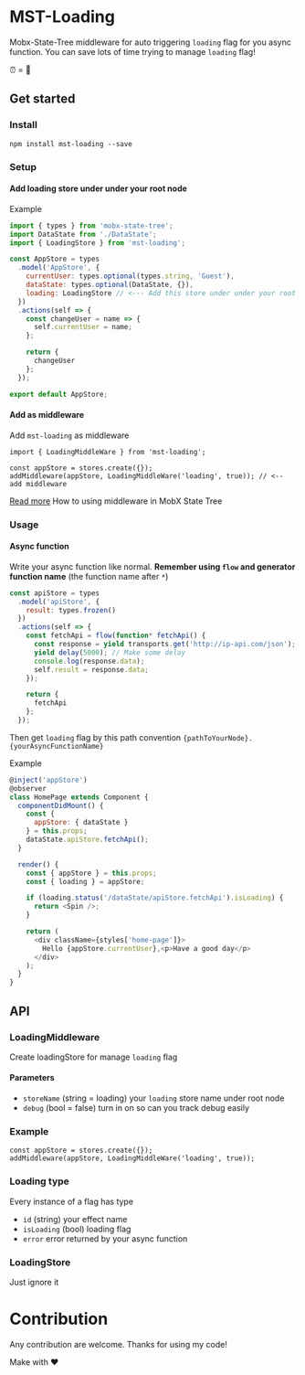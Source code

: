 # MST-Loading

Mobx-State-Tree middleware for auto triggering `loading` flag for you async function. You can save lots of time trying to manage `loading` flag!

⏰ = 🤑

## Get started

### Install

```
npm install mst-loading --save
```

### Setup

#### Add loading store under under your root node

Example

```js
import { types } from 'mobx-state-tree';
import DataState from './DataState';
import { LoadingStore } from 'mst-loading';

const AppStore = types
  .model('AppStore', {
    currentUser: types.optional(types.string, 'Guest'),
    dataState: types.optional(DataState, {}),
    loading: LoadingStore // <--- Add this store under under your root node
  })
  .actions(self => {
    const changeUser = name => {
      self.currentUser = name;
    };

    return {
      changeUser
    };
  });

export default AppStore;
```

#### Add as middleware

Add `mst-loading` as middleware

```
import { LoadingMiddleWare } from 'mst-loading';

const appStore = stores.create({});
addMiddleware(appStore, LoadingMiddleWare('loading', true)); // <-- add middleware
```

[Read more](https://github.com/mobxjs/mobx-state-tree/blob/master/packages/mst-middlewares/README.md) How to using middleware in MobX State Tree

### Usage

#### Async function

Write your async function like normal. **Remember using `flow` and generator function name** (the function name after `*`)

```js
const apiStore = types
  .model('apiStore', {
    result: types.frozen()
  })
  .actions(self => {
    const fetchApi = flow(function* fetchApi() {
      const response = yield transports.get('http://ip-api.com/json');
      yield delay(5000); // Make some delay
      console.log(response.data);
      self.result = response.data;
    });

    return {
      fetchApi
    };
  });
```

Then get `loading` flag by this path convention `{pathToYourNode}.{yourAsyncFunctionName}`

Example

```js
@inject('appStore')
@observer
class HomePage extends Component {
  componentDidMount() {
    const {
      appStore: { dataState }
    } = this.props;
    dataState.apiStore.fetchApi();
  }

  render() {
    const { appStore } = this.props;
    const { loading } = appStore;

    if (loading.status('/dataState/apiStore.fetchApi').isLoading) {
      return <Spin />;
    }

    return (
      <div className={styles['home-page']}>
        Hello {appStore.currentUser},<p>Have a good day</p>
      </div>
    );
  }
}
```

## API

### LoadingMiddleware

Create loadingStore for manage `loading` flag

#### Parameters

- `storeName` (string = loading) your `loading` store name under root node
- `debug` (bool = false) turn in on so can you track debug easily

### Example

```
const appStore = stores.create({});
addMiddleware(appStore, LoadingMiddleWare('loading', true));
```

### Loading type

Every instance of a flag has type

- `id` (string) your effect name
- `isLoading` (bool) loading flag
- `error` error returned by your async function

### LoadingStore

Just ignore it

# Contribution

Any contribution are welcome. Thanks for using my code!

Make with ❤️
